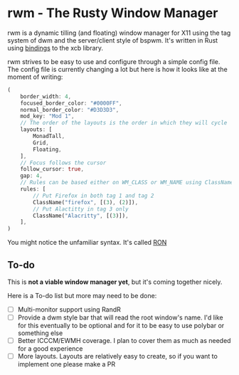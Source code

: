 # rwm - The Rusty Window Manager
rwm is a dynamic tilling (and floating) window manager for X11 using the tag system of dwm and the server/client style of bspwm.
It's written in Rust using [bindings](https://crates.io/crates/x11rb) to the xcb library.

rwm strives to be easy to use and configure through a simple config file.  
The config file is currently changing a lot but here is how it looks like at the moment of writing:
```rust
(
    border_width: 4,
    focused_border_color: "#0000FF",
    normal_border_color: "#D3D3D3",
    mod_key: "Mod 1",
    // The order of the layouts is the order in which they will cycle
    layouts: [
        MonadTall,
        Grid,
        Floating,
    ],
    // Focus follows the cursor
    follow_cursor: true, 
    gap: 4,
    // Rules can be based either on WM_CLASS or WM_NAME using ClassName() or WMName() respectively
    rules: [
        // Put Firefox in both tag 1 and tag 2
        ClassName("firefox", [(3), (2)]), 
        // Put Alactitty in tag 3 only
        ClassName("Alacritty", [(3)]), 
    ],
)
```
You might notice the unfamiliar syntax. It's called [RON](https://github.com/ron-rs/ron)

## To-do
This is **not a viable window manager yet**, but it's coming together nicely.

Here is a To-do list but more may need to be done:  
- [ ] Multi-monitor support using RandR
- [ ] Provide a dwm style bar that will read the root window's name. I'd like for this eventually to be optional and for it to be easy to use polybar or something else 
- [ ] Better ICCCM/EWMH coverage. I plan to cover them as much as needed for a good experience
- [ ] More layouts. Layouts are relatively easy to create, so if you want to implement one please make a PR
